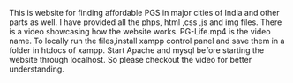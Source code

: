 This is website for finding affordable PGS in major cities of India and other parts as well. I have provided all the phps, html ,css ,js and img files. There is a video showcasing how the website works. PG-Life.mp4 is the video name.
To locally run the files,install xampp control panel and save them in a folder in htdocs of xampp.
Start Apache and mysql before starting the website through localhost. 
So please checkout the video for better understanding.
